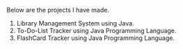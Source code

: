 Below are the projects I have made.

1) Library Management System using Java.
2) To-Do-List Tracker using Java Programming Language.
3) FlashCard Tracker using Java Programming Language.
